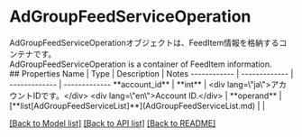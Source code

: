 # AdGroupFeedServiceOperation

<div lang=\"ja\">AdGroupFeedServiceOperationオブジェクトは、FeedItem情報を格納するコンテナです。</div> <div lang=\"en\">AdGroupFeedServiceOperation is a container of FeedItem information.</div> 
## Properties
Name | Type | Description | Notes
------------ | ------------- | ------------- | -------------
**account_id** | **int** | &lt;div lang&#x3D;\&quot;ja\&quot;&gt;アカウントIDです。&lt;/div&gt; &lt;div lang&#x3D;\&quot;en\&quot;&gt;Account ID.&lt;/div&gt;  | 
**operand** | [**list[AdGroupFeedServiceList]**](AdGroupFeedServiceList.md) |  | 

[[Back to Model list]](../README.md#documentation-for-models) [[Back to API list]](../README.md#documentation-for-api-endpoints) [[Back to README]](../README.md)


